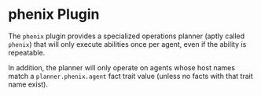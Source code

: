 # phenix Plugin

The `phenix` plugin provides a specialized operations planner (aptly called
`phenix`) that will only execute abilities once per agent, even if the ability
is repeatable.

In addition, the planner will only operate on agents whose host names match a
`planner.phenix.agent` fact trait value (unless no facts with that trait name
exist).
